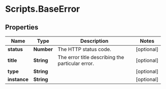 # Scripts.BaseError

## Properties
Name | Type | Description | Notes
------------ | ------------- | ------------- | -------------
**status** | **Number** | The HTTP status code.  | [optional] 
**title** | **String** | The error title describing the particular error.  | [optional] 
**type** | **String** |  | [optional] 
**instance** | **String** |  | [optional] 
